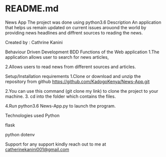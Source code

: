 # README.md
News App
The project was done using python3.6
Description
An application that helps us remain updated on current issues arouond the world by providing news headlines and diffrent sources to reading the news.

Created by :
Cathrine Kanini

Behaviour Driven Development BDD Functions of the Web application 1.The application allows user to search for news articles,

2.Allows users to read news from different sources and articles.

Setup/Installation requirements 1.Clone or download and unzip the repository from github https://github.com/KadogoKenya/News-App.git

2.You can use this command (git clone my link) to clone the project to your machine. 3. cd into the folder which contains the files.

4.Run python3.6 News-App.py to launch the program.

Technologies used Python

flask

python dotenv

Support for any support kindly reach out to me at catherinekanini001@gmail.com